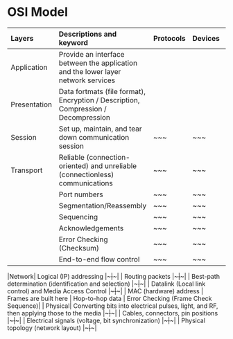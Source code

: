 # OSI Model

| Layers | Descriptions and keyword| Protocols | Devices| Encapsulation | 
|:---|:---|:---|:---|:---|
|Application|Provide an interface between the application and the lower layer network services|
|Presentation| Data fortmats (file format), Encryption / Description, Compression / Decompression|
|Session| Set up, maintain, and tear down communication session |~~~|~~~|
|Transport| Reliable (connection-oriented) and unreliable (connectionless) communications|~~~|~~~|
|| Port numbers |~~~|~~~|
|| Segmentation/Reassembly |~~~|~~~|
|| Sequencing |~~~|~~~|
|| Acknowledgements |~~~|~~~|
|| Error Checking (Checksum) |~~~|~~~|
|| End-to-end flow control |~~~|~~~|

|Network| Logical (IP) addressing |~~~|~~~|
| Routing packets |~~~|~~~|
| Best-path determination (identification and selection) |~~~|~~~|
| Datalink (Local link control) and Media Access Control |~~~|~~~|
| MAC (hardware) address
| Frames are built here
| Hop-to-hop data
| Error Checking (Frame Check Sequence)|
| Physical| Converting bits into electrical pulses, light, and RF, then applying those to the media |~~~|~~~|
| Cables, connectors, pin positions |~~~|~~~|
| Electrical signals (voltage, bit synchronization) |~~~|~~~|
| Physical topology (network layout) |~~~|~~~|
